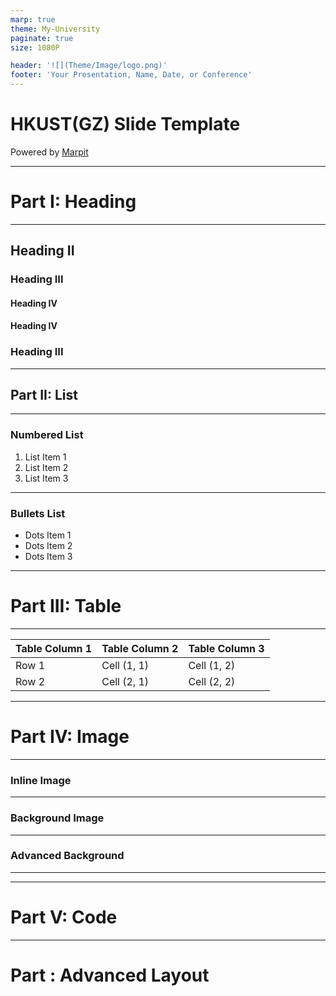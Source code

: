 ```yaml
---
marp: true
theme: My-University
paginate: true
size: 1080P

header: '![](Theme/Image/logo.png)'
footer: 'Your Presentation, Name, Date, or Conference'
---
```

<!-- 
_backgroundImage: url('Image/background.png')
_footer: ''
_paginate: false
-->


# HKUST(GZ) Slide Template


Powered by [Marpit](https://marpit.marp.app/)

---
# Part I: Heading

---
## Heading II 
### Heading III
#### Heading IV
#### Heading IV
### Heading III

---
## Part II: List

---
### Numbered List
1. List Item 1
2. List Item 2
3. List Item 3

---
### Bullets List
- Dots Item 1
- Dots Item 2
- Dots Item 3

---
# Part III: Table

---

|  Table Column 1  |  Table Column 2 | Table Column 3 |
|------------------|-----------------|----------------|
|      Row 1       | Cell (1, 1)     |  Cell (1, 2)   |
|      Row 2       | Cell (2, 1)     |  Cell (2, 2)   |

---
# Part IV: Image

---
### Inline Image

---
### Background Image

---
### Advanced Background

---


---
# Part V: Code


---
# Part : Advanced Layout